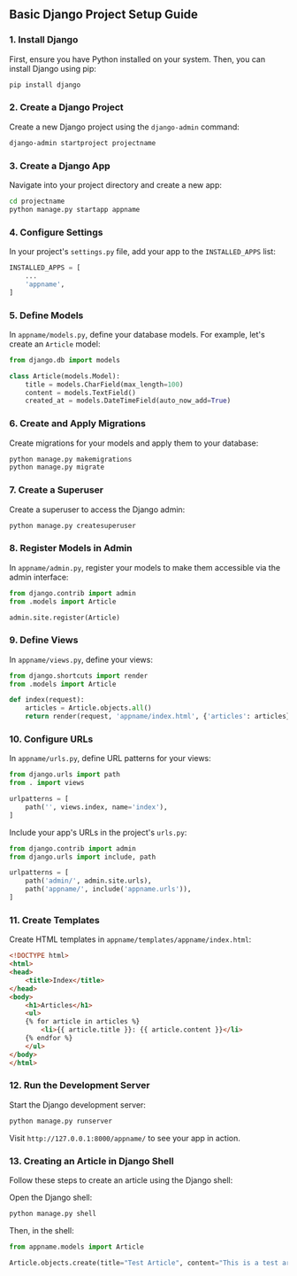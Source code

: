 
## Basic Django Project Setup Guide

### 1. Install Django

First, ensure you have Python installed on your system. Then, you can install Django using pip:

```bash
pip install django
```

### 2. Create a Django Project

Create a new Django project using the `django-admin` command:

```bash
django-admin startproject projectname
```

### 3. Create a Django App

Navigate into your project directory and create a new app:

```bash
cd projectname
python manage.py startapp appname
```

### 4. Configure Settings

In your project's `settings.py` file, add your app to the `INSTALLED_APPS` list:

```python
INSTALLED_APPS = [
    ...
    'appname',
]
```

### 5. Define Models

In `appname/models.py`, define your database models. For example, let's create an `Article` model:

```python
from django.db import models

class Article(models.Model):
    title = models.CharField(max_length=100)
    content = models.TextField()
    created_at = models.DateTimeField(auto_now_add=True)
```

### 6. Create and Apply Migrations

Create migrations for your models and apply them to your database:

```bash
python manage.py makemigrations
python manage.py migrate
```

### 7. Create a Superuser

Create a superuser to access the Django admin:

```bash
python manage.py createsuperuser
```

### 8. Register Models in Admin

In `appname/admin.py`, register your models to make them accessible via the admin interface:

```python
from django.contrib import admin
from .models import Article

admin.site.register(Article)
```

### 9. Define Views

In `appname/views.py`, define your views:

```python
from django.shortcuts import render
from .models import Article

def index(request):
    articles = Article.objects.all()
    return render(request, 'appname/index.html', {'articles': articles})
```

### 10. Configure URLs

In `appname/urls.py`, define URL patterns for your views:

```python
from django.urls import path
from . import views

urlpatterns = [
    path('', views.index, name='index'),
]
```

Include your app's URLs in the project's `urls.py`:

```python
from django.contrib import admin
from django.urls import include, path

urlpatterns = [
    path('admin/', admin.site.urls),
    path('appname/', include('appname.urls')),
]
```

### 11. Create Templates

Create HTML templates in `appname/templates/appname/index.html`:

```html
<!DOCTYPE html>
<html>
<head>
    <title>Index</title>
</head>
<body>
    <h1>Articles</h1>
    <ul>
    {% for article in articles %}
        <li>{{ article.title }}: {{ article.content }}</li>
    {% endfor %}
    </ul>
</body>
</html>
```

### 12. Run the Development Server

Start the Django development server:

```bash
python manage.py runserver
```

Visit `http://127.0.0.1:8000/appname/` to see your app in action.

### 13. Creating an Article in Django Shell

Follow these steps to create an article using the Django shell:

Open the Django shell:

```bash
python manage.py shell
```

Then, in the shell:

```python
from appname.models import Article

Article.objects.create(title="Test Article", content="This is a test article.")
```

